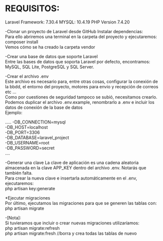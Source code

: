 <h1>REQUISITOS:</h1>
Laravel Framework: 7.30.4
MYSQL: 10.4.19
PHP Version 7.4.20

-Clonar un proyecto de Laravel desde GitHub
Instalar dependencias:<br>
Para ello abriremos una terminal en la carpeta del proyecto y ejecutaremos: composer install<br>
Vemos cómo se ha creado la carpeta vendor<br>

-Crear una base de datos que soporte Laravel<br>
Entre las bases de datos que soporta Laravel por defecto, encontramos: MySQL, SQL Lite, PostgreSQL y SQL Server.<br>

-Crear el archivo .env<br>
Este archivo es necesario para, entre otras cosas, configurar la conexión de la bbdd, el entorno del proyecto, motores para envio y recepción de correos etc …<br>
Como por cuestiones de seguridad tampoco se subió, necesitamos crearlo.<br>
Podemos duplicar el archivo .env.example, renombrarlo a .env e incluir los datos de conexión de la base de datos<br>
Ejemplo:<br>

..... 
-DB_CONNECTION=mysql<br>
-DB_HOST=localhost<br>
-DB_PORT=3306<br>
-DB_DATABASE=laravel_project<br>
-DB_USERNAME=root<br>
-DB_PASSWORD=secret<br>
....

-Generar una clave
La clave de aplicación es una cadena aleatoria almacenada en la clave APP_KEY dentro del archivo .env. Notarás que también falta.<br>
Para crear la nueva clave e insertarla automáticamente en el .env, ejecutaremos:<br>
php artisan key:generate<br>

*Ejecutar migraciones<br>
Por último, ejecutamos las migraciones para que se generen las tablas con:<br>
php artisan migrate<br>

-[Nota]:<br>
Si tuvieramos que incluir o crear nuevas migraciones utilizaríamos:<br>
php artisan migrate:refresh <br>
php artisan migrate:fresh  //borra y crea todas las tablas de nuevo
